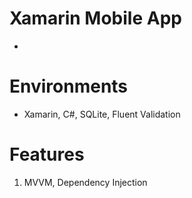 # Xamarin Mobile App
- 

# Environments
- Xamarin, C#, SQLite, Fluent Validation

# Features
1. MVVM, Dependency Injection

 
